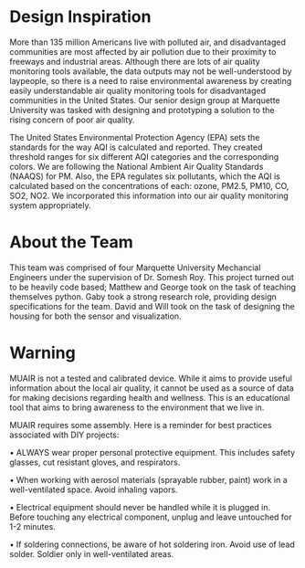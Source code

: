 # Design Inspiration

More than 135 million Americans live with polluted air, and disadvantaged communities are most affected by air pollution due to their proximity to freeways and industrial areas. Although there are lots of air quality monitoring tools available, the data outputs may not be well-understood by laypeople, so there is a need to raise environmental awareness by creating easily understandable air quality monitoring tools for disadvantaged communities in the United States. Our senior design group at Marquette University was tasked with designing and prototyping a solution to the rising concern of poor air quality. 

The United States Environmental Protection Agency (EPA) sets the standards for the way AQI is calculated and reported. They created threshold ranges for six different AQI categories and the corresponding colors. We are following the National Ambient Air Quality Standards (NAAQS) for PM. Also, the EPA regulates six pollutants, which the AQI is calculated based on the concentrations of each: ozone, PM2.5, PM10, CO, SO2, NO2. We incorporated this information into our air quality monitoring system appropriately.


# About the Team

This team was comprised of four Marquette University Mechancial Engineers under the supervision of Dr. Somesh Roy. This project turned out to be heavily code based; Matthew and George took on the task of teaching themselves python. Gaby took a strong research role, providing design specifications for the team. David and Will took on the task of designing the housing for both the sensor and visualization.


# Warning

MUAIR is not a tested and calibrated device. While it aims to provide useful information about the local air quality, it cannot be used as a source of data for making decisions regarding health and wellness. This is an educational tool that aims to bring awareness to the environment that we live in. 


MUAIR requires some assembly. Here is a reminder for best practices associated with DIY projects:

•	ALWAYS wear proper personal protective equipment. This includes safety glasses, cut resistant gloves, and respirators. 

•	When working with aerosol materials (sprayable rubber, paint) work in a well-ventilated space. Avoid inhaling vapors.

•	Electrical equipment should never be handled while it is plugged in. Before touching any electrical component, unplug and leave untouched for 1-2 minutes. 

•	If soldering connections, be aware of hot soldering iron. Avoid use of lead solder. Soldier only in well-ventilated areas. 

